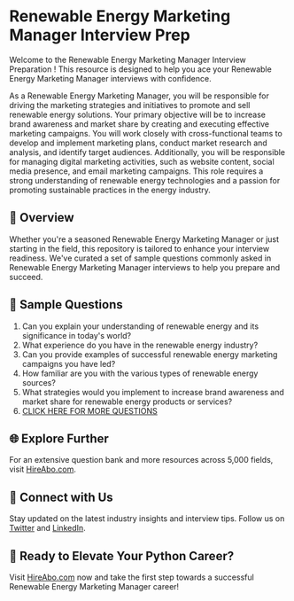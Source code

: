 # Renewable Energy Marketing Manager Interview Prep

Welcome to the Renewable Energy Marketing Manager Interview Preparation ! This resource is designed to help you ace your Renewable Energy Marketing Manager interviews with confidence.

As a Renewable Energy Marketing Manager, you will be responsible for driving the marketing strategies and initiatives to promote and sell renewable energy solutions. Your primary objective will be to increase brand awareness and market share by creating and executing effective marketing campaigns. You will work closely with cross-functional teams to develop and implement marketing plans, conduct market research and analysis, and identify target audiences. Additionally, you will be responsible for managing digital marketing activities, such as website content, social media presence, and email marketing campaigns. This role requires a strong understanding of renewable energy technologies and a passion for promoting sustainable practices in the energy industry.

## 🚀 Overview

Whether you're a seasoned Renewable Energy Marketing Manager or just starting in the field, this repository is tailored to enhance your interview readiness. We've curated a set of sample questions commonly asked in Renewable Energy Marketing Manager interviews to help you prepare and succeed.

## 📝 Sample Questions

1. Can you explain your understanding of renewable energy and its significance in today's world?
2. What experience do you have in the renewable energy industry?
3. Can you provide examples of successful renewable energy marketing campaigns you have led?
4. How familiar are you with the various types of renewable energy sources?
5. What strategies would you implement to increase brand awareness and market share for renewable energy products or services?
6. [CLICK HERE FOR MORE QUESTIONS](https://hireabo.com/job/20_0_39/Renewable%20Energy%20Marketing%20Manager)

## 🌐 Explore Further

For an extensive question bank and more resources across 5,000 fields, visit [HireAbo.com](https://www.hireabo.com).

## 📱 Connect with Us

Stay updated on the latest industry insights and interview tips. Follow us on [Twitter](https://twitter.com/hireabo) and [LinkedIn](https://www.linkedin.com/in/hire-abo-3609972a8/).

## 🚀 Ready to Elevate Your Python Career?

Visit [HireAbo.com](https://www.hireabo.com) now and take the first step towards a successful Renewable Energy Marketing Manager career!